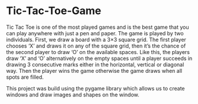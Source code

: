 # Tic-Tac-Toe-Game

Tic Tac Toe is one of the most played games and is the best game that you can play anywhere with just a pen and paper. The game is played by two individuals. First, we draw a board with a 3×3 square grid. The first player chooses ‘X’ and draws it on any of the square grid, then it’s the chance of the second player to draw ‘O’ on the available spaces. Like this, the players draw ‘X’ and ‘O’ alternatively on the empty spaces until a player succeeds in drawing 3 consecutive marks either in the horizontal, vertical or diagonal way. Then the player wins the game otherwise the game draws when all spots are filled.

This project was build using the pygame library which allows us to create windows and draw images and shapes on the window.
